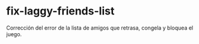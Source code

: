 # fix-laggy-friends-list
Corrección del error de la lista de amigos que retrasa, congela y bloquea el juego.
